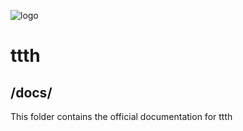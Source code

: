![logo](https://raw.githubusercontent.com/yafp/ttth/master/.github/logo/128x128.png)

# ttth

## /docs/

This folder contains the official documentation for ttth
